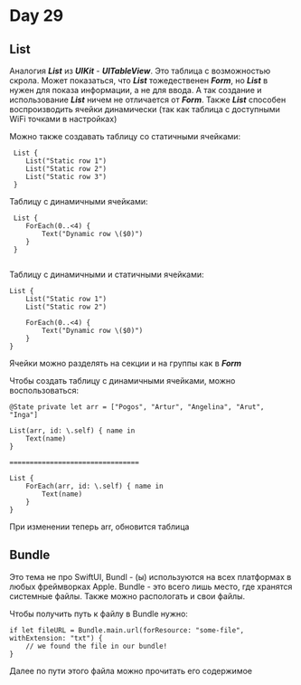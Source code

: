 # Day 29

## List

Аналогия ***List*** из ***UIKit*** - ***UITableView***. Это таблица с возможностью скрола. Может показаться, что ***List*** тожедественен ***Form***, но ***List*** в нужен для показа информации, а не для ввода.  А так создание и использование ***List*** ничем не отличается от ***Form***. Также ***List*** способен воспроизводить ячейки динамически (так как таблица с доступными WiFi точками в настройках)

Можно также создавать таблицу со статичными ячейками:

```
 List { 
    List("Static row 1")
    List("Static row 2")
    List("Static row 3")
 }
```

Таблицу с динамичными ячейками:

```
 List { 
    ForEach(0..<4) { 
        Text("Dynamic row \($0)")
    }
 }
 
```

Таблицу с динамичными и статичными ячейками: 

```
List { 
    List("Static row 1")
    List("Static row 2")

    ForEach(0..<4) { 
        Text("Dynamic row \($0)")
    }
}
```

Ячейки можно разделять на секции и на группы как в ***Form***

Чтобы создать таблицу с динамичными ячейками, можно воспользоваться: 

```
@State private let arr = ["Pogos", "Artur", "Angelina", "Arut", "Inga"]

List(arr, id: \.self) { name in 
    Text(name)
}

================================

List { 
    ForEach(arr, id: \.self) { name in 
        Text(name)
    }
}

```
При изменении теперь arr, обновится таблица

## Bundle 

Это тема не про SwiftUI, Bundl - (ы) используются на всех платформах в любых фреймворках Apple. Bundle - это всего лишь место, где хранятся системные файлы. Также можно распологать и свои файлы.

Чтобы получить путь к файлу в Bundle нужно: 

```
if let fileURL = Bundle.main.url(forResource: "some-file", withExtension: "txt") {
    // we found the file in our bundle!
}

```

Далее по пути этого файла можно прочитать его содержимое

